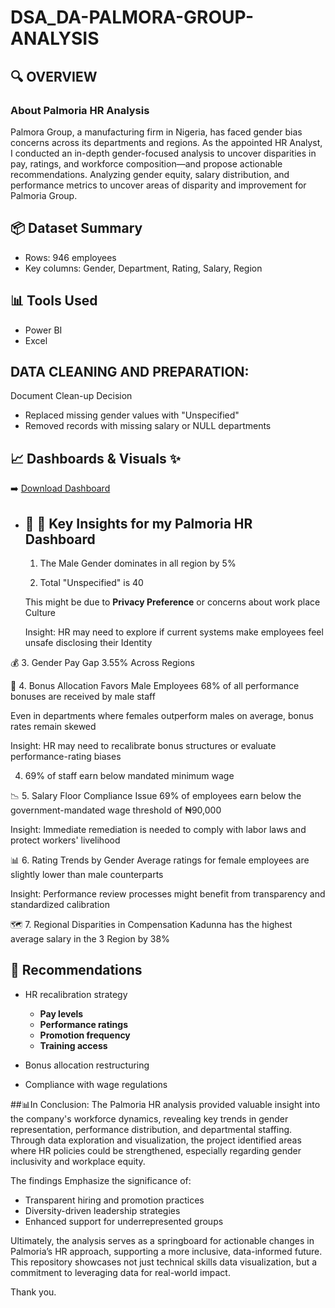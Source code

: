 # DSA_DA-PALMORA-GROUP-ANALYSIS

## 🔍 OVERVIEW
### About Palmoria HR Analysis

Palmora Group, a manufacturing firm in Nigeria, has faced gender bias concerns across its departments and regions. As the appointed HR Analyst, I conducted an in-depth gender-focused 
analysis to uncover disparities in pay, ratings, and workforce composition—and propose actionable recommendations.
Analyzing gender equity, salary distribution, and performance metrics to uncover areas of disparity and improvement for Palmoria Group.

## 📦 Dataset Summary
- Rows: 946 employees
- Key columns: Gender, Department, Rating, Salary, Region

## 📊 Tools Used
- Power BI
- Excel

## DATA CLEANING AND PREPARATION:
Document Clean-up Decision
 - Replaced missing gender values with "Unspecified"
 - Removed records with missing salary or NULL departments


## 📈 Dashboards & Visuals ✨
➡️ [Download Dashboard](Visual/Palmoria%20HR%20EDA%20Analysis%201.pbix)

- ## 🧠 🚀 Key Insights for my Palmoria HR Dashboard

  1. The Male Gender dominates in all region by 5%

  2. Total "Unspecified" is 40

  This might be due to **Privacy Preference** or concerns about work         place Culture

   Insight: HR may need to explore if current systems make employees          feel unsafe disclosing their Identity
  
💰 3. Gender Pay Gap 3.55% Across Regions

🎯 4. Bonus Allocation Favors Male Employees
      68% of all performance bonuses are received by male staff

Even in departments where females outperform males on average, bonus rates remain skewed

Insight: HR may need to recalibrate bonus structures or evaluate performance-rating biases

   4. 69% of staff earn below mandated minimum wage

📉 5. Salary Floor Compliance Issue
69% of employees earn below the government-mandated wage threshold of ₦90,000

Insight: Immediate remediation is needed to comply with labor laws and protect workers' livelihood

📊 6. Rating Trends by Gender
Average ratings for female employees are slightly lower than male counterparts 

Insight: Performance review processes might benefit from transparency and standardized calibration

🗺️ 7. Regional Disparities in Compensation
       Kadunna has the highest average salary in the 3 Region by 38%


## 📌 Recommendations
- HR recalibration strategy
     - **Pay levels**
     - **Performance ratings**
     - **Promotion frequency**
     - **Training access**

- Bonus allocation restructuring
- Compliance with wage regulations


 ##📊In Conclusion: 
The Palmoria HR analysis provided valuable insight into the company's workforce dynamics, revealing key trends in gender representation, performance distribution, and departmental staffing. Through data exploration and visualization, the project identified areas where HR policies could be strengthened, especially regarding gender inclusivity and workplace equity.

The findings Emphasize the significance of:
  - Transparent hiring and promotion practices
  - Diversity-driven leadership strategies
  - Enhanced support for underrepresented groups

Ultimately, the analysis serves as a springboard for actionable changes in Palmoria’s HR approach, supporting a more inclusive, data-informed future. This repository showcases not just technical skills data visualization, but a commitment to leveraging data for real-world impact.

Thank you.
